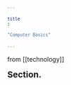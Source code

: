 ```yaml
---
title: "Computer Basics"
---
```

from [[technology]]

<h1>Section.</h1>

<div id="postings"></div>

<script>
    function add_posting(url, image, title, des)
    {
        let main = document.getElementById('postings');

        let obj = document.createElement('a');
        obj.setAttribute('class', 'posting');
        let url_ = "https://giana-blog.netlify.app/" + url + "/";
        obj.setAttribute('href', url_);

        let div = document.createElement('div');
        let preimage = document.createElement('img');
        preimage.setAttribute('class', 'preimg');
        preimage.setAttribute('src', "https://giana-blog.netlify.app/assets/"+image);
        obj.appendChild(preimage);

        div.setAttribute('class', 'post-body');
        let h1 = document.createElement('h1');
        h1.setAttribute('class', "post-title");
        h1.innerText = title;
        div.appendChild(h1);

        let span = document.createElement('span');
        span.innerText = des;
        div.appendChild(span);
        obj.appendChild(div);
        main.appendChild(obj);
    }
    add_posting("computer-structure", "inside_computer.png", "Computer Structure", "Computer Structure and Operating System");
    add_posting("ubuntu", "ubuntu.png", "Ubuntu", "Ubuntu for server of AI");
    add_posting("docker", "docker.png", "Docker", "Virtualization for everything");
    add_posting("algorithm", "algorithm.png", "Algorithm", "Algorithm for designing effective system");
</script>

<style>
    .post-body
    {
        display:grid;
        place-items: center normal;
        padding: 2vw 0vw;
    }
    .posting
    {
        display: flex;
        justify-content: flex-start;
        margin: 3vw 3vw;
    }
    .preimg
    {
        display: inline-block;
        width: 10vw;
        height: 10vw;
        border-radius: 10px;
        margin: 0em 0em;
        margin-right: 3vw;
        vertical-align: middle;
    }
    span
    {
        display: block;
        font-size: 1vw;
    }
    h1
    {
        font-size: 2vw;
        margin-top:0em;
    }
</style>




